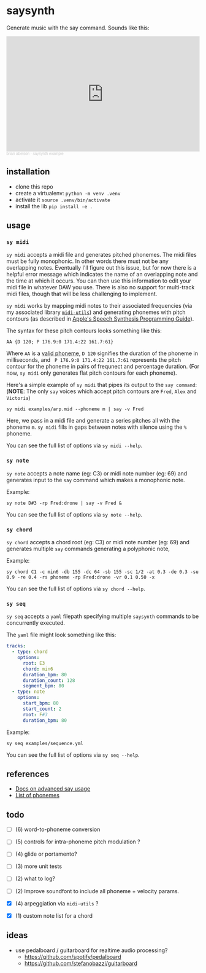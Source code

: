 # saysynth

Generate music with the say command. Sounds like this:

<iframe width="100%" height="300" scrolling="no" frameborder="no" allow="autoplay" src="https://w.soundcloud.com/player/?url=https%3A//api.soundcloud.com/tracks/1231627354&color=%23ffffff&auto_play=false&hide_related=false&show_comments=true&show_user=true&show_reposts=false&show_teaser=true&visual=true"></iframe><div style="font-size: 10px; color: #cccccc;line-break: anywhere;word-break: normal;overflow: hidden;white-space: nowrap;text-overflow: ellipsis; font-family: Interstate,Lucida Grande,Lucida Sans Unicode,Lucida Sans,Garuda,Verdana,Tahoma,sans-serif;font-weight: 100;"><a href="https://soundcloud.com/abelsonlive" title="brian abelson" target="_blank" style="color: #cccccc; text-decoration: none;">brian abelson</a> · <a href="https://soundcloud.com/abelsonlive/saymidi-example" title="saymidi example" target="_blank" style="color: #cccccc; text-decoration: none;">saysynth example</a></div>

## installation

* clone this repo
* create a virtualenv: `python -m venv .venv`
* activate it `source .venv/bin/activate`
* install the lib `pip install -e . `

## usage 

### `sy midi`

`sy midi` accepts a midi file and generates pitched phonemes. The midi files must be fully monophonic. In other words there must not be any overlapping notes. Eventually I'll figure out this issue, but for now there is a helpful error message which indicates the name of an overlapping note and the time at which it occurs. You can then use this information to edit your midi file in whatever DAW you use. There is also no support for multi-track midi files, though that will be less challenging to implement. 

`sy midi` works by mapping midi notes to their associated frequencies (via my associated library [`midi-utils`](https://gitlab.com/gltd/midi-utils/)) and generating phonemes with pitch contours (as described in [Apple's Speech Synthesis Programming Guide](https://developer.apple.com/library/archive/documentation/UserExperience/Conceptual/SpeechSynthesisProgrammingGuide/FineTuning/FineTuning.html#//apple_ref/doc/uid/TP40004365-CH5-SW7)).

The syntax for these pitch contours looks something like this:

```
AA {D 120; P 176.9:0 171.4:22 161.7:61}
```

Where `AA` is a [valid phoneme](https://developer.apple.com/library/archive/documentation/UserExperience/Conceptual/SpeechSynthesisProgrammingGuide/Phonemes/Phonemes.html#//apple_ref/doc/uid/TP40004365-CH9-SW1), `D 120` signifies the duration of the phoneme in milliseconds, and ` P 176.9:0 171.4:22 161.7:61` represents the pitch contour for the phoneme in pairs of frequnect and percentage duration. (For now, `sy midi` only generates flat pitch contours for each phoneme).

Here's a simple example of `sy midi` that pipes its output to the `say command`: (**NOTE**: The only `say` voices which accept pitch contours are `Fred`, `Alex` and `Victoria`)

```shell
sy midi examples/arp.mid --phoneme m | say -v Fred 
```

Here, we pass in a midi file and generate a series pitches all with the phoneme `m`. `sy midi` fills in gaps between notes with silence using the `%` phoneme.

You can see the full list of options via `sy midi --help`.

### `sy note`

`sy note` accepts a note name (eg: C3) or midi note number (eg: 69) and generates input to the `say` command which makes a monophonic note.

Example:

```
sy note D#3 -rp Fred:drone | say -v Fred &
```

You can see the full list of options via `sy note --help`.

### `sy chord`

`sy chord` accepts a chord root (eg: C3) or midi note number (eg: 69) and generates multiple `say` commands generating a polyphonic note,

Example:

```
sy chord C1 -c min6 -db 155 -dc 64 -sb 155 -sc 1/2 -at 0.3 -de 0.3 -su 0.9 -re 0.4 -rs phoneme -rp Fred:drone -vr 0.1 0.50 -x
```

You can see the full list of options via `sy chord --help`.

### `sy seq`

`sy seq` accepts a `yaml` filepath specifying multiple `saysynth` commands to be concurrently executed.

The `yaml` file might look something like this:

```yaml
tracks:
  - type: chord
    options:
      root: E3
      chord: min6
      duration_bpm: 80
      duration_count: 128
      segment_bpm: 80
  - type: note
    options:
      start_bpm: 80
      start_count: 2
      root: F#3
      duration_bpm: 80
```

Example:

```
sy seq examples/sequence.yml
```

You can see the full list of options via `sy seq --help`.


## references

- [Docs on advanced say usage](https://developer.apple.com/library/archive/documentation/UserExperience/Conceptual/SpeechSynthesisProgrammingGuide/FineTuning/FineTuning.html#//apple_ref/doc/uid/TP40004365-CH5-SW3)
- [List of phonemes](https://developer.apple.com/library/archive/documentation/UserExperience/Conceptual/SpeechSynthesisProgrammingGuide/Phonemes/Phonemes.html#//apple_ref/doc/uid/TP40004365-CH9-SW1)

## todo
- [ ] (6) word-to-phoneme conversion
- [ ] (5) controls for intra-phoneme pitch modulation ?
- [ ] (4) glide or portamento?
- [ ] (3) more unit tests
- [ ] (2) what to log?
- [ ] (2) Improve soundfont to include all phoneme + velocity params.
- [x] (4) arpeggiation via `midi-utils` ?
- [x] (1) custom note list for a chord


## ideas
- use pedalboard / guitarboard for realtime audio processing?
  * https://github.com/spotify/pedalboard
  * https://github.com/stefanobazzi/guitarboard
 